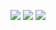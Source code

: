![](https://github-profile-summary-cards.vercel.app/api/cards/profile-details?username=Msts-O&theme=github_dark)
![](https://github-profile-summary-cards.vercel.app/api/cards/most-commit-language?username=Msts-O&theme=dracula)
![](https://github-profile-summary-cards.vercel.app/api/cards/productive-time?username=Msts-O&theme=nord_dark)
